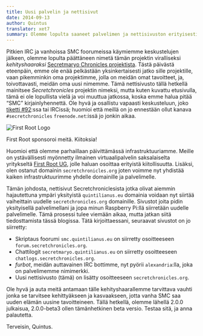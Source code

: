 ```yaml
---
title: Uusi palvelin ja nettisivut
date: 2014-09-13
author: Quintus
translator: xet7
summary: Olemme lopulta saaneet palvelimen ja nettisivuston erityisesti omaa kehityshaaraamme varten.
---
```


Pitkien IRC ja vanhoissa SMC foorumeissa käymiemme keskustelujen jälkeen, olemme lopulta 
päättäneen nimetä tämän projektin viralliseksi _kehityshaaraksi_ [Secretmaryo 
Chronicles projektista][1]. Tästä päivästä eteenpäin, emme ole enää pelkästään yksinkertaisesti 
jatko sille projektille, vaan pikemminkin oma projektimme, jolla on 
meidän omat tavoitteet, ja, toivottavasti, meidän oma uusi nimemme. Tämä nettisivusto 
tällä hetkellä mainitsee _Secretchronicles_ projektin nimeksi, 
mutta kuten kuvattu etusivulla, tämä ei ole lopullista vielä ja voi 
muuttua jatkossa, koska emme halua pitää “SMC” 
kirjainlyhennettä. Ole hyvä ja osallistu vapaasti keskusteluun, joko 
[tiketti #92][2]:ssa tai IRCissä; huomioi että meillä on jo ennestään ollut kanava 
`#secretchronicles` `freenode.net`:issä jo jonkin aikaa.

<div class="img-right">
<img
src="/assets/news-images/2014-09-13-new-server-and-website_firstroot.png"
alt="First Root Logo"/>
<p>First Root sponsoroi meitä. Kiitoksia!</p>
</div>

Huomioi että olemme parhaillaan päivittämässä infrastruktuuriamme. Meille on 
ystävällisesti myönnetty ilmainen virtuaalipalvelin saksalaiselta yritykseltä [First 
Root UG][3], jolle haluan osoittaa erityistä kiitollisuutta. Lisäksi, olen 
ostanut domainin `secretchronicles.org` joten voimme nyt 
yhdistää kaiken infrastruktuurimme yhdelle domainille ja palvelimelle.

Tämän johdosta, nettisivut Secretchroniclesista jotka olivat 
aiemmin hajautettuna ympäri yksityistä `quintilianus.eu` domainia voidaan 
nyt siirtää vaiheittain uudelle `secretchronicles.org` 
domainille. Sivustot joita pidin yksityisellä palvelimellani ja jopa minun Raspberry 
Pi:llä siirretään uudelle palvelimelle. Tämä prosessi tulee viemään aikaa, 
mutta jatkan siitä tiedosttamista tässä blogissa. Tätä kirjoittaessani, 
seuraavat sivustot on jo siirretty:

* Skriptaus foorumi `smc.quintilianus.eu` on siirretty osoitteeseen 
  `forum.secretchronicles.org`.
* Chattilogit `secretmaryo.quintilianus.eu` on siirretty osoitteeseen 
  `chatlogs.secretchronicles.org`.
* _furbot_, meidän auttavainen IRC bottimme, nyt pyörii `alexandria`:lla, joka on 
  palvelimemme nimimerkki.
* Uusi nettisivusto (tämä) on lisätty osoitteeseen `secretchronicles.org`. 

Ole hyvä ja auta meitä antamaan tälle kehityshaarallemme tarvittava vauhti jonka se tarvitsee 
kehittyäkseen ja kasvaakseen, jotta vanha SMC saa uuden elämän uusine 
tavoitteineen. Tällä hetkellä, olemme lähellä 2.0.0 julkaisua, 
2.0.0-beta3 ollen tämänhetkinen beta versio. Testaa sitä, ja anna 
palautetta.

Terveisin,
Quintus.

[1]: http://www.secretmaryo.org
[2]: https://github.com/Secretchronicles/TSC/issues/92
[3]: http://www.first-root.com

